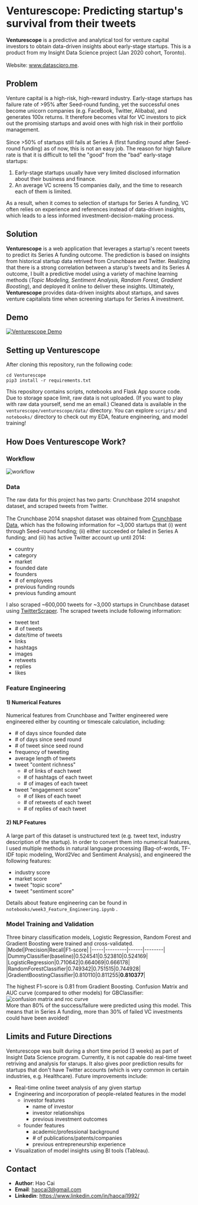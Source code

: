 # Venturescope: Predicting startup's survival from their tweets
**Venturescope** is a predictive and analytical tool for venture capital investors to obtain data-driven insights about early-stage startups. This is a product from my Insight Data Science project (Jan 2020 cohort, Toronto).<br></br>
Website: www.datascipro.me.

## Problem
Venture capital is a high-risk, high-reward industry. Early-stage startups has failure rate of >95% after Seed-round funding, yet the successful ones become unicorn companies (e.g. FaceBook, Twitter, Alibaba), and generates 100x returns. It therefore becomes vital for VC investors to pick out the promising startups and avoid ones with high risk in their portfolio management. <br></br>
Since >50% of startups still fails at Series A (first funding round after Seed-round funding) as of now, this is not an easy job. The reason for high failure rate is that it is difficult to tell the "good" from the "bad" early-stage startups:

1. Early-stage startups usually have very limited disclosed information about their business and finance.
2. An average VC screens 15 companies daily, and the time to research each of them is limited.

As a result, when it comes to selection of startups for Series A funding, VC often relies on experience and references instead of data-driven insights, which leads to a less informed investment-decision-making process.

## Solution
**Venturescope** is a web application that leverages a startup's recent tweets to predict its Series A funding outcome. The prediction is based on insights from historical startup data retrived from Crunchbase and Twitter. Realizing that there is a strong correlation between a starup's tweets and its Series A outcome, I built a predictive model using a variety of machine learning methods (*Topic Modeling, Sentiment Analysis, Random Forest, Gradient Boosting*), and deployed it online to deliver these insights. Ultimately, **Venturescope** provides data-driven insights about startups, and saves venture capitalists time when screening startups for Series A investment.

## Demo
[![Venturescope Demo](https://img.youtube.com/vi/GCW9pZDV7TA/0.jpg)](https://www.youtube.com/watch?v=GCW9pZDV7TA&feature=youtu.be)

## Setting up Venturescope
After cloning this repository, run the following code:
```
cd Venturescope
pip3 install -r requirements.txt
```
This repository contains scripts, notebooks and Flask App source code. Due to storage space limit, raw data is not uploaded. (If you want to play with raw data yourself, send me an email.) Cleaned data is available in the `venturescope/venturescope/data/` directory. You can explore `scripts/` and `notebooks/` directory to check out my EDA, feature engineering, and model training!

## How Does Venturescope Work?
### Workflow
![workflow](https://github.com/haocai1992/insight_project/blob/master/notebooks/figures/workflow.jpg)
### Data
The raw data for this project has two parts: Crunchbase 2014 snapshot dataset, and scraped tweets from Twitter.<br></br>
The Crunchbase 2014 snapshot dataset was obtained from [Crunchbase Data](https://data.crunchbase.com/docs), which has the following information for ~3,000 startups that (i) went through Seed-round funding; (ii) either succeeded or failed in Series A funding; and (iii) has active Twitter account up until 2014:  
* country
* category
* market
* founded date
* founders
* \# of employees
* previous funding rounds
* previous funding amount

I also scraped ~600,000 tweets for ~3,000 startups in Crunchbase dataset using [TwitterScraper](https://github.com/taspinar/twitterscraper). The scraped tweets include following information:  
* tweet text
* \# of tweets
* date/time of tweets
* links
* hashtags
* images
* retweets
* replies
* likes

### Feature Engineering
#### 1) Numerical Features
Numerical features from Crunchbase and Twitter engineered were engineered either by counting or timescale calculation, including:
* \# of days since founded date
* \# of days since seed round
* \# of tweet since seed round
* frequency of tweeting
* average length of tweets
* tweet "content richness"
	- \# of links of each tweet
	- \# of hashtags of each tweet
	- \# of images of each tweet
* tweet "engagement score"
	- \# of likes of each tweet
	- \# of retweets of each tweet
	- \# of replies of each tweet
#### 2) NLP Features
A large part of this dataset is unstructured text (e.g. tweet text, industry description of the startup). In order to convert them into numerical features, I used multiple methods in natural language processing (Bag-of-words, TF-IDF topic modeling, Word2Vec and Sentiment Analysis), and engineered the following features:
* industry score
* market score
* tweet "topic score"
* tweet "sentiment score"

Details about feature engineering can be found in `notebooks/week3_Feature_Engineering.ipynb` .

### Model Training and Validation

Three binary classification models, Logistic Regression, Random Forest and Gradient Boosting were trained and cross-validated.
|Model|Precision|Recall|F1-score|
|-----|---------|------|--------|
|DummyClassifier(baseline)|0.524541|0.523810|0.524169|
|LogisticRegression|0.710642|0.664069|0.666178|
|RandomForestClassifier|0.749342|0.751515|0.744928|
|GradientBoostingClassifier|0.810110|0.811255|**0.810377**|


The highest F1-score is 0.81 from Gradient Boosting. Confusion Matrix and AUC curve (compared to other models) for GBClassifier:<br>
![confusion matrix and roc curve](https://github.com/haocai1992/insight_project/blob/master/notebooks/figures/confusion_matrix_and_roc_curve.png)
<br>
More than 80% of the success/failure were predicted using this model. This means that in Series A funding, more than 30% of failed VC investments could have been avoided!

## Limits and Future Directions
Venturescope was built during a short time period (3 weeks) as part of Insight Data Science program. Currently, it is not capable do real-time tweet retriving and analysis for starups. It also gives poor prediction results for startups that don't have Twitter accounts (which is very common in certain industries, e.g. Healthcare). Future improvements include:
* Real-time online tweet analysis of any given startup
* Engineering and incorporation of people-related features in the model
  * investor features
    - name of investor
    - investor relationships
    - previous investment outcomes
  * founder features
    - academic/professional background
    - \# of publications/patents/companies
    - previous entrepreneurship experience
* Visualization of model insights using BI tools (Tableau).

## Contact
* **Author**: Hao Cai
* **Email**: haocai3@gmail.com
* **Linkedin**: https://www.linkedin.com/in/haocai1992/
